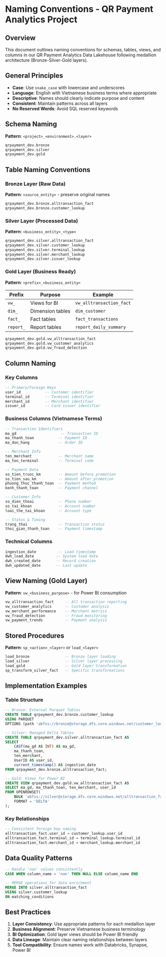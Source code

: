 # Naming Conventions - QR Payment Analytics Project

## Overview

This document outlines naming conventions for schemas, tables, views, and columns in our QR Payment Analytics Data Lakehouse following medallion architecture (Bronze-Silver-Gold layers).

## General Principles

- **Case**: Use `snake_case` with lowercase and underscores
- **Language**: English with Vietnamese business terms where appropriate
- **Descriptive**: Names should clearly indicate purpose and content
- **Consistent**: Maintain patterns across all layers
- **No Reserved Words**: Avoid SQL reserved keywords

## Schema Naming

**Pattern**: `<project>_<environment>.<layer>`

```sql
qrpayment_dev.bronze
qrpayment_dev.silver  
qrpayment_dev.gold
```

## Table Naming Conventions

### Bronze Layer (Raw Data)
**Pattern**: `<source_entity>` - preserve original names

```sql
qrpayment_dev.bronze.alltransaction_fact
qrpayment_dev.bronze.customer_lookup
```

### Silver Layer (Processed Data)  
**Pattern**: `<business_entity>_<type>`

```sql
qrpayment_dev.silver.alltransaction_fact
qrpayment_dev.silver.customer_lookup
qrpayment_dev.silver.terminal_lookup
qrpayment_dev.silver.merchant_lookup
qrpayment_dev.silver.issuer_lookup
```

### Gold Layer (Business Ready)
**Pattern**: `<prefix>_<business_entity>`

| Prefix | Purpose | Example |
|--------|---------|---------|
| `vw_` | Views for BI | `vw_alltransaction_fact` |
| `dim_` | Dimension tables | `dim_customer` |
| `fact_` | Fact tables | `fact_transactions` |
| `report_` | Report tables | `report_daily_summary` |

```sql
qrpayment_dev.gold.vw_alltransaction_fact
qrpayment_dev.gold.vw_customer_analytics
qrpayment_dev.gold.vw_fraud_detection
```

## Column Naming

### Key Columns
```sql
-- Primary/Foreign Keys
user_id           -- Customer identifier
terminal_id       -- Terminal identifier  
merchant_id       -- Merchant identifier
issuer_id         -- Card issuer identifier
```

### Business Columns (Vietnamese Terms)
```sql
-- Transaction Identifiers
ma_gd                    -- Transaction ID
ma_thanh_toan           -- Payment ID  
ma_don_hang             -- Order ID

-- Merchant Info
ten_merchant            -- Merchant name
ma_ten_terminal         -- Terminal code

-- Payment Data
so_tien_truoc_km        -- Amount before promotion
so_tien_sau_km          -- Amount after promotion
phuong_thuc_thanh_toan  -- Payment method
kenh_thanh_toan         -- Payment channel

-- Customer Info
so_dien_thoai           -- Phone number
so_tai_khoan            -- Account number
loai_the_tai_khoan      -- Account type

-- Status & Timing
trang_thai              -- Transaction status
thoi_gian_thanh_toan    -- Payment timestamp
```

### Technical Columns
```sql
ingestion_date          -- Load timestamp
dwh_load_date          -- System load date
dwh_created_date       -- Record creation
dwh_updated_date       -- Last update
```

## View Naming (Gold Layer)

**Pattern**: `vw_<business_purpose>` - for Power BI consumption

```sql
vw_alltransaction_fact     -- All transaction reporting
vw_customer_analytics      -- Customer analysis
vw_merchant_performance    -- Merchant metrics
vw_fraud_detection         -- Fraud monitoring
vw_payment_trends          -- Payment analysis
```

## Stored Procedures

**Pattern**: `sp_<action>_<layer>` or `load_<layer>`

```sql
load_bronze                -- Bronze layer loading
load_silver                -- Silver layer processing  
load_gold                  -- Gold layer transformation
sp_transform_silver_fact   -- Specific transformations
```

## Implementation Examples

### Table Structure
```sql
-- Bronze: External Parquet Tables
CREATE TABLE qrpayment_dev.bronze.customer_lookup
USING PARQUET
OPTIONS (path 'abfss://bronze@storage.dfs.core.windows.net/customer_lookup/');

-- Silver: Managed Delta Tables
CREATE TABLE qrpayment_dev.silver.alltransaction_fact AS
SELECT 
    CAST(ma_gd AS INT) AS ma_gd,
    ma_thanh_toan,
    ten_merchant,
    UserID AS user_id,
    current_timestamp() AS ingestion_date
FROM qrpayment_dev.bronze.alltransaction_fact;

-- Gold: Views for Power BI
CREATE VIEW qrpayment_dev.gold.vw_alltransaction_fact AS
SELECT ma_gd, ma_thanh_toan, ten_merchant, user_id
FROM OPENROWSET(
    BULK 'abfss://silver@storage.dfs.core.windows.net/alltransaction_fact/',
    FORMAT = 'DELTA'
);
```

### Key Relationships
```sql
-- Consistent foreign key naming
alltransaction_fact.user_id → customer_lookup.user_id
alltransaction_fact.terminal_id → terminal_lookup.terminal_id  
alltransaction_fact.merchant_id → merchant_lookup.merchant_id
```

## Data Quality Patterns

```sql
-- Handle 'nan' values consistently
CASE WHEN column_name = 'nan' THEN NULL ELSE column_name END

-- MERGE operations for data enrichment
MERGE INTO silver.alltransaction_fact 
USING silver.customer_lookup 
ON matching_conditions
```

## Best Practices

1. **Layer Consistency**: Use appropriate patterns for each medallion layer
2. **Business Alignment**: Preserve Vietnamese business terminology
3. **BI Optimization**: Gold layer views should be Power BI friendly  
4. **Data Lineage**: Maintain clear naming relationships between layers
5. **Tool Compatibility**: Ensure names work with Databricks, Synapse, Power BI
